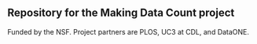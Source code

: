 ## Repository for the Making Data Count project

Funded by the NSF. Project partners are PLOS, UC3 at CDL, and DataONE.
